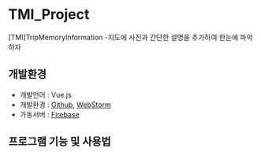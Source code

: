 # TMI_Project
[TMI]TripMemoryInformation
-지도에 사진과 간단한 설명을 추가하여 한눈에 파악하자

## 개발환경
- 개발언어 : Vue.js
- 개발환경 : [Github](https://github.com/), [WebStorm](https://www.jetbrains.com/webstorm/)
- 가동서버 : [Firebase](https://firebase.google.com/)

## 프로그램 기능 및 사용법
